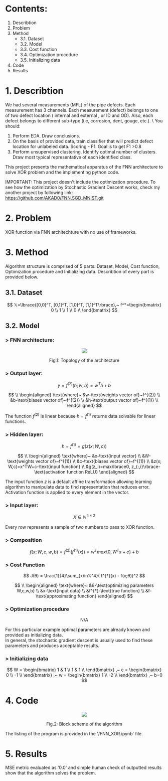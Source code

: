 # Contents:
1. Describtion
2. Problem
3. Method
    * 3.1. Dataset
    * 3.2. Model
    * 3.3. Cost function
    * 3.4. Optimization procedure
    * 3.5. Initializing data
4. Code
5. Results

# 1. Describtion
We had several measurements (MFL) of the pipe defects. Each measurement has 3 channels. Each measurement (defect) belongs to one of two defect location ( internal and external , or ID and OD). Also, each defect belongs to different sub-type (i.e, corrosion, dent, gouge, etc.).
 \ You should:
1. Perform EDA. Draw conclusions.
2. On the basis of provided data, train classifier that will predict defect location for unlabeled data. Scoring - F1. Goal is to get F1 >0.8
3. Perform unsupervised clustering. Identify optimal number of clusters. Draw most typical representative of each identified class.

This project presents the mathematical apparatus of the FNN architecture to solve XOR problem and the implementing python code.

IMPORTANT: This project doesn't include the optimization procedure. To see how the optimization by Stochastic Gradient Descent works, check my another project by following link: https://github.com/AKAD0/FNN.SGD_MNIST.git

# 2. Problem
XOR function via FNN architechture with no use of frameworks.

# 3. Method
Algorithm structure is comprised of 5 parts: Dataset, Model, Cost function, Optimization procedure and Initializing data. Describtion of every part is provided below.
## 3.1. Dataset
$$
𝕏=\lbrace{[0,0]^T, [0,1]^T, [1,0]^T, [1,1]^T\rbrace},~
f^*=\begin{bmatrix}
    0 \\
    1 \\
    1 \\
    0 \\
    \end{bmatrix}
$$
## 3.2. Model
### > FNN architecture:
<p align="center">
  <img src="https://github.com/AKAD0/FNN_XOR/blob/master/Fig1.png">
</p>

$$
\text{Fig.1: Topology of the architecture}
$$
### > Output layer:
$$
y=f^{(2)}(h; w,b) = w^Th+b
$$

$$
\\
\begin{aligned}
\text{where}~
&w-\text{weights vector of}~f^{(2)} \\
&b-\text{biases vector of}~f^{(2)} \\
&h-\text{output vector of}~f^{(1)} \\
\end{aligned}
$$

The function $f^{(2)}$ is linear because $h=f^{(1)}$ returns data solvable for linear functions. 

### > Hidden layer:
$$
h = f^{(1)} = g( z( x; W,c))
$$

$$
\\
\begin{aligned}
\text{where}~
&x-\text{input vector} \\
&W-\text{weights vector of}~f^{(1)} \\
&c-\text{biases vector of}~f^{(1)} \\
&z(x; W,c)=x^TW+c-\text{input function} \\
&g(z_i)=max\lbrace0, z_{:,i}\rbrace-\text{activation function ReLU}
\end{aligned}
$$

The input function $z$ is a default affine transformation allowing learning algorithm to manipulate data to find representation that reduces error. \
Activation function is applied to every element in the vector.

### > Input layer:
$$
X \in ℕ^{4×2}
$$

Every row represents a sample of two numbers to pass to XOR function.

### > Composition
$$
f(x; W,c,w,b) = f^{(2)}( f^{(1)}( x)) = w^Tmax\lbrace0, W^Tx+c\rbrace+b
$$
### > Cost Function
$$
J(θ) = \frac{1}{4}\sum_{x\in𝕏^4}( f^{*}(x) - f(x;θ))^2
$$

$$
\\
\begin{aligned}
\text{where}~
&θ-\text{optimizing parameters W,c,w,b} \\
&x-\text{input data} \\
&f^{*}-\text{true function} \\
&f-\text{approximating function}
\end{aligned}
$$
### > Optimization procedure
$$
\text{N/A}
$$

For this particular example optimal parameters are already known and provided as initializing data.\
In general, the stochastic gradient descent is usually used to find these parameters and produces acceptable results.

### > Initializing data
$$
W = \begin{bmatrix}
    1 & 1 \\
    1 & 1 \\
    \end{bmatrix}
,~
c = \begin{bmatrix}
    0 \\
    -1 \\
    \end{bmatrix}
,~
w = \begin{bmatrix}
    1 \\
    -2 \\
    \end{bmatrix}
,~
b=0
$$

# 4. Code
<p align="center">
  <img src="https://github.com/AKAD0/FNN_XOR/blob/master/Block.png">
</p>

$$
\text{Fig.2: Block scheme of the algorithm}
$$

The listing of the program is provided in the '/FNN_XOR.ipynb' file.

# 5. Results
MSE metric evaluated as '0.0' and simple human check of outputted results show that the algorithm solves the problem.
